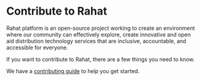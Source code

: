 # Contribute to Rahat
Rahat platform is an open-source project working to create an environment where our community can effectively explore, create innovative and open aid distribution technology services that are inclusive, accountable, and accessible for everyone. 

If you want to contribute to Rahat, there are a few things you need to know. 

We have a [contributing guide](https://docs.rahat.io/docs/next/contribution-guidelines) to help you get started.
